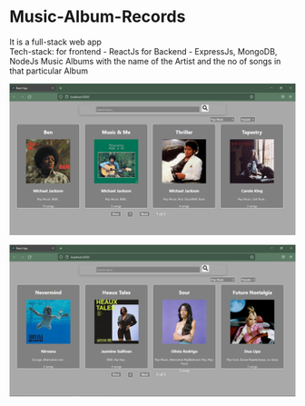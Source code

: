 # Music-Album-Records
It is a full-stack web app <br>
Tech-stack:
for frontend - ReactJs
for Backend - ExpressJs, MongoDB, NodeJs
Music Albums with the name of the Artist and the no of songs in that particular Album



![alt text](https://github.com/pratikjadhav718/Music-Album-Records/blob/main/client/others/Capture11.PNG)

![alt text](https://github.com/pratikjadhav718/Music-Album-Records/blob/main/client/others/Capture12.PNG)

